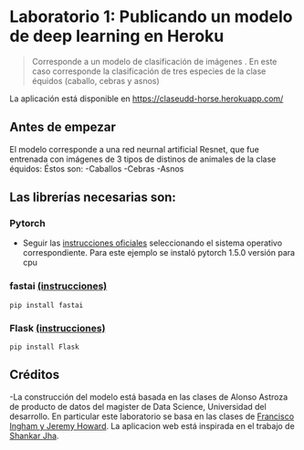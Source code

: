 
# Laboratorio 1: Publicando un modelo de deep learning en Heroku


> Corresponde a un modelo de clasificación de imágenes . En este caso corresponde la clasificación de tres especies de la clase équidos (caballo, cebras y asnos)

La aplicación está disponible en https://claseudd-horse.herokuapp.com/


## Antes de empezar

El modelo corresponde a una red neurnal artificial Resnet, que fue entrenada con imágenes de 3 tipos de distinos de animales de la clase équidos:
Éstos son:
 -Caballos
 -Cebras
 -Asnos


## Las librerías necesarias son:

### Pytorch

- Seguir las [instrucciones oficiales](https://pytorch.org/get-started/locally/) seleccionando el sistema operativo correspondiente.
Para este ejemplo se instaló pytorch 1.5.0 versión para cpu

### fastai [(instrucciones)](https://docs.fast.ai/install.html)
```
pip install fastai
```

### Flask [(instrucciones)](https://flask.palletsprojects.com/en/1.1.x/installation/)
```
pip install Flask
```

## Créditos

-La construcción del modelo está basada en las clases de Alonso Astroza de producto de datos del magister de Data Science, Universidad del desarrollo.
En particular este laboratorio se basa en las clases de [Francisco Ingham y Jeremy Howard](https://github.com/fastai/course-v3/blob/master/nbs/dl1/lesson2-download.ipynb). La aplicacion web está inspirada en el trabajo de [Shankar Jha](https://github.com/shankarj67/Water-classifier-fastai).
